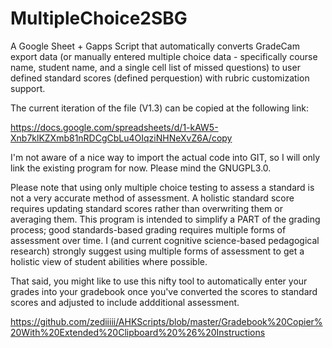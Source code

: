 # MultipleChoice2SBG
A Google Sheet + Gapps Script that automatically converts GradeCam export data (or manually entered multiple choice data - specifically course name, student name, and a single cell list of missed questions) to user defined standard scores (defined perquestion) with rubric customization support.


The current iteration of the file (V1.3) can be copied at the following link:

https://docs.google.com/spreadsheets/d/1-kAW5-Xnb7klKZXmb81nRDCgCbLu4OIqziNHNeXvZ6A/copy

I'm not aware of a nice way to import the actual code into GIT, so I will only link the existing program for now. Please mind the GNUGPL3.0.

Please note that using only multiple choice testing to assess a standard is not a very accurate method of assessment. A holistic standard score requires updating standard scores rather than overwriting them or averaging them. This program is intended to simplify a PART of the grading process; good standards-based grading requires multiple forms of assessment over time. I (and current cognitive science-based pedagogical research) strongly suggest using multiple forms of assessment to get a holistic view  of student abilities where possible.

That said, you might like to use this nifty tool to automatically enter your grades into your gradebook once you've converted the scores to standard scores and adjusted to include addditional assessment. 

https://github.com/zediiiii/AHKScripts/blob/master/Gradebook%20Copier%20With%20Extended%20Clipboard%20%26%20Instructions

